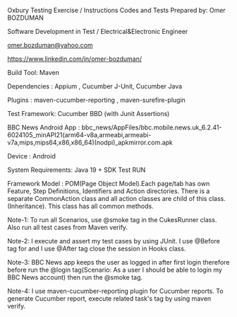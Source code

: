 Oxbury Testing Exercise / Instructions Codes and Tests Prepared by: Omer BOZDUMAN

Software Development in Test / Electrical&Electronic Engineer

omer.bozduman@yahoo.com

https://www.linkedin.com/in/omer-bozduman/

Build Tool: Maven

Dependencies : Appium , Cucumber J-Unit, Cucumber Java 

Plugins : maven-cucumber-reporting , maven-surefire-plugin

Test Framework: Cucumber BBD (with Junit Assertions)

BBC News Android App :  bbc_news/AppFiles/bbc.mobile.news.uk_6.2.41-6024105_minAPI21(arm64-v8a,armeabi,armeabi-v7a,mips,mips64,x86,x86_64)(nodpi)_apkmirror.com.apk

Device : Android

System Requirements: Java 19 + SDK Test RUN

Framework Model : POM(Page Object Model).Each page/tab has own Feature, Step Definitions, Identifiers and Action directories. 
There is a separate CommonAction class and all action classes are child of this class.(Inheritance). This class has all common methods.

Note-1: To run all Scenarios, use @smoke tag in the CukesRunner class. Also run all test cases from Maven verify.

Note-2: I execute and assert my test cases by using JUnit. I use @Before tag for  and I use @After tag close the session in Hooks class.

Note-3: BBC News app keeps the user as logged in after first login 
therefore before run the @login tag(Scenario: As a user I should be able to login my BBC News account) then run the @smoke tag.

Note-4: I use maven-cucumber-reporting plugin for Cucumber reports. To generate Cucumber report, execute related task's tag by using maven verify.